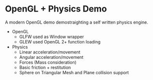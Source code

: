 # OpenGL + Physics Demo
A modern OpenGL demo demostraighting a self written physics engine.
- OpenGL
  * GLFW used as Window wrapper
  * GLEW used OpenGL 2+ function loading
- Physics
  * Linear acceleration/movement
  * Angular acceleration/movement
  * Forces (Mass consideration)
  * Basic friction + restitution
  * Sphere on Triangular Mesh and Plane collision support
